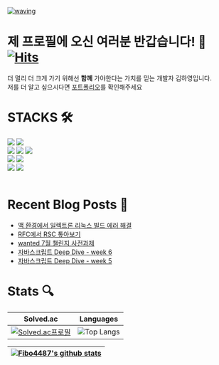 [![waving](https://capsule-render.vercel.app/api?type=waving&color=344765:344765,4F6188:4F6188&text=Kim%20Hayeong&fontColor=BBC8CA&fontAlign=80&fontAlignY=30&fontSize=40&height=180&desc=Front-End%20Developer&descAlign=84&descAlignY=55&animation=fadeIn)](https://github.com/kyechan99/capsule-render)

# 제 프로필에 오신 여러분 반갑습니다! 🙂 [![Hits](https://hits.seeyoufarm.com/api/count/incr/badge.svg?url=https%3A%2F%2Fgithub.com%2FFibo4487&count_bg=%2379C83D&title_bg=%23555555&icon=&icon_color=%23E7E7E7&title=hits&edge_flat=false)](https://hits.seeyoufarm.com)

더 멀리 더 크게 가기 위해선 **함께** 가야한다는 가치를 믿는 개발자 김하영입니다.<br>
저를 더 알고 싶으시다면 [포트폴리오](https://elderly-pyrite-90a.notion.site/5efe769902d6455eb514d21c67fbfed1)를 확인해주세요

# STACKS 🛠️
<div> 
  <img src="https://img.shields.io/badge/typescript-3178C6?style=for-the-badge&logo=typescript&logoColor=white">
  <img src="https://img.shields.io/badge/react-61DAFB?style=for-the-badge&logo=react&logoColor=white">
  <br>
  
  <img src="https://img.shields.io/badge/html5-E34F26?style=for-the-badge&logo=html5&logoColor=white"> 
  <img src="https://img.shields.io/badge/css-1572B6?style=for-the-badge&logo=css3&logoColor=white"> 
  <img src="https://img.shields.io/badge/javascript-F7DF1E?style=for-the-badge&logo=javascript&logoColor=black"> 
  <br>
  
  
  <img src="https://img.shields.io/badge/node.js-339933?style=for-the-badge&logo=node.js&logoColor=white">
  <img src="https://img.shields.io/badge/express-000000?style=for-the-badge&logo=express&logoColor=white">
  <br>
  
  <img src="https://img.shields.io/badge/github-181717?style=for-the-badge&logo=github&logoColor=white">
  <img src="https://img.shields.io/badge/git-F05032?style=for-the-badge&logo=git&logoColor=white">
  
</div>
<br>

# Recent Blog Posts 📃
<!-- BLOG-POST-LIST:START -->
- [맥 환경에서 일렉트론 리눅스 빌드 에러 해결](https://velog.io/@hameo/%EB%A7%A5-%ED%99%98%EA%B2%BD%EC%97%90%EC%84%9C-%EC%9D%BC%EB%A0%89%ED%8A%B8%EB%A1%A0-%EB%A6%AC%EB%88%85%EC%8A%A4-%EB%B9%8C%EB%93%9C-%EC%97%90%EB%9F%AC-%ED%95%B4%EA%B2%B0)
- [RFC에서 RSC 톺아보기](https://velog.io/@hameo/React-Server-Components)
- [wanted 7월 챌린지 사전과제](https://velog.io/@hameo/wanted-7%EC%9B%94-%EC%B1%8C%EB%A6%B0%EC%A7%80-%EC%82%AC%EC%A0%84%EA%B3%BC%EC%A0%9C)
- [자바스크립트 Deep Dive - week 6](https://velog.io/@hameo/%EC%9E%90%EB%B0%94%EC%8A%A4%ED%81%AC%EB%A6%BD%ED%8A%B8-Deep-Dive-week-6)
- [자바스크립트 Deep Dive - week 5](https://velog.io/@hameo/%EC%9E%90%EB%B0%94%EC%8A%A4%ED%81%AC%EB%A6%BD%ED%8A%B8-Deep-Dive-week-4-gx5gdla4)
<!-- BLOG-POST-LIST:END -->

# Stats 🔍
<div align="center">

|                                                       Solved.ac                                                        |                                                             Languages                                                              |
| :--------------------------------------------------------------------------------------------------------------------: | :--------------------------------------------------------------------------------------------------------------------------------: |
| [![Solved.ac프로필](http://mazassumnida.wtf/api/v2/generate_badge?boj=khy2246)](https://solved.ac/profile/khy2246) | ![Top Langs](https://github-readme-stats.vercel.app/api/top-langs/?username=Fibo4487&layout=compact&theme=prussian&langs_count=8) |

| [![Fibo4487's github stats](https://github-readme-stats.vercel.app/api?username=Fibo4487&show_icons=true&theme=prussian)](https://github.com/anuraghazra/github-readme-stats) |
| :-----------------------------------------------------------------------------------------------------------------------: |
